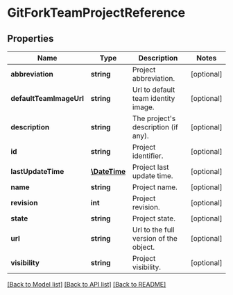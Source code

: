 # GitForkTeamProjectReference

## Properties
Name | Type | Description | Notes
------------ | ------------- | ------------- | -------------
**abbreviation** | **string** | Project abbreviation. | [optional] 
**defaultTeamImageUrl** | **string** | Url to default team identity image. | [optional] 
**description** | **string** | The project&#39;s description (if any). | [optional] 
**id** | **string** | Project identifier. | [optional] 
**lastUpdateTime** | [**\DateTime**](\DateTime.md) | Project last update time. | [optional] 
**name** | **string** | Project name. | [optional] 
**revision** | **int** | Project revision. | [optional] 
**state** | **string** | Project state. | [optional] 
**url** | **string** | Url to the full version of the object. | [optional] 
**visibility** | **string** | Project visibility. | [optional] 

[[Back to Model list]](../README.md#documentation-for-models) [[Back to API list]](../README.md#documentation-for-api-endpoints) [[Back to README]](../README.md)


